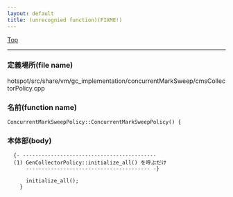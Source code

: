 ```yaml
---
layout: default
title: (unrecognied function)(FIXME!)
---
```

[Top](../index.html)

--- 
### 定義場所(file name)
hotspot/src/share/vm/gc_implementation/concurrentMarkSweep/cmsCollectorPolicy.cpp

### 名前(function name)
```
ConcurrentMarkSweepPolicy::ConcurrentMarkSweepPolicy() {
```

### 本体部(body)
```
  {- -------------------------------------------
  (1) GenCollectorPolicy::initialize_all() を呼ぶだけ
      ---------------------------------------- -}

	  initialize_all();
	}
	
```


